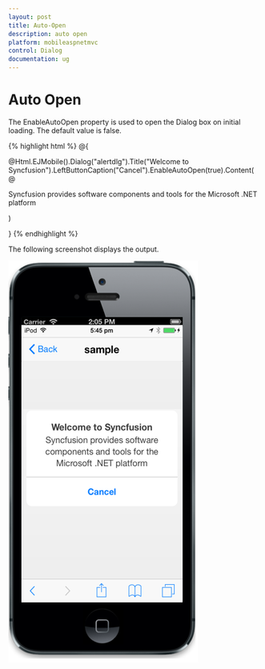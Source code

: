 ```yaml
---
layout: post
title: Auto-Open
description: auto open
platform: mobileaspnetmvc
control: Dialog
documentation: ug
---
```


# Auto Open

The EnableAutoOpen property is used to open the Dialog box on initial loading. The default value is false.


{% highlight html %}
@{

@Html.EJMobile().Dialog("alertdlg").Title("Welcome to Syncfusion").LeftButtonCaption("Cancel").EnableAutoOpen(true).Content(@<div>

Syncfusion provides software components and tools for the Microsoft .NET platform

</div>)

}
{% endhighlight %}


The following screenshot displays the output.

![](Auto-Open_images/Auto-Open_img1.png)



